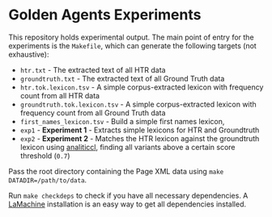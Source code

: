 # Golden Agents Experiments

This repository holds experimental output. The main point of entry for the experiments is the ``Makefile``, which can generate the following targets (not exhaustive):

* ``htr.txt`` - The extracted text of all HTR data
* ``groundtruth.txt`` - The extracted text of all Ground Truth data
* ``htr.tok.lexicon.tsv`` - A simple corpus-extracted lexicon with frequency count from all HTR data
* ``groundtruth.tok.lexicon.tsv`` - A simple corpus-extracted lexicon with frequency count from all Ground Truth data
* ``first_names_lexicon.tsv`` - Build  a simple first names lexicon,
* ``exp1`` - **Experiment 1** - Extracts simple lexicons for HTR and Groundtruth
* ``exp2`` - **Experiment 2** - Matches the HTR lexicon against the groundtruth lexicon using
    [analiticcl](https://github.com/proycon/analiticcl), finding all variants above a
    certain score threshold (``0.7``)


Pass the root directory containing the Page XML data using ``make DATADIR=/path/to/data``.

Run ``make checkdeps`` to check if you have all necessary dependencies. A [LaMachine](https://proycon.github.io/LaMachine) installation is an easy way to get all dependencies installed.

